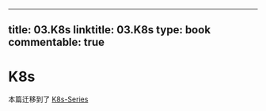 
---
title: 03.K8s
linktitle: 03.K8s
type: book
commentable: true
---

# K8s

本篇迁移到了 [K8s-Series](https://github.com/wx-chevalier/K8s-Series)

    